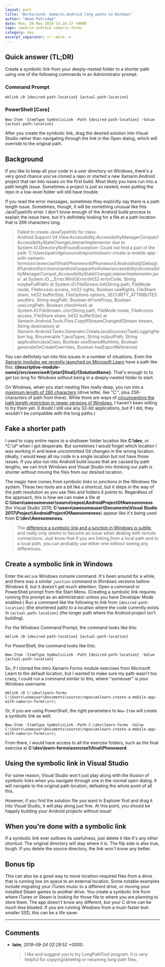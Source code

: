 ```yaml
---
layout: post
title: "Workaround: Xamarin.Android long paths on Windows"
author: "Adam Patridge"
date: Mon, 20 May 2019 14:16:37 +0000
tags: xamarin-android xamarin-forms
category: dev
excerpt_separator: <!--more-->
---
```


## Quick answer (TL;DR)

Create a symbolic link from your deeply-nested folder to a shorter path using one of the following commands in an Administrator prompt.

### Command Prompt

```
mklink /D {desired-path-location} {actual-path-location}
```

### PowerShell [Core]

```
New-Item -ItemType SymbolicLink -Path {desired-path-location} -Value {actual-path-location}
```

After you create the symbolic link, drag the desired solution into Visual Studio rather than navigating through the link in the Open dialog, which will override to the original path.

<!--more-->

## Background

If you like to keep all your code in a user directory on Windows, there's a very good chance you've cloned a repo or started a new Xamarin.Android project that ran into issues on the first build. Most likely you have run into a path length issue. Sometimes a project is just so nested, even putting the repo in a low-level folder will still have trouble.

If you read the error messages, sometimes they explicitly say there is a path length issue. Sometimes, though, it will be something unusual like this JavaTypeInfo error. I don't know enough of the Android build process to explain the issue here, but it's definitely looking for a file at a path location that is 269 characters long.

> Failed to create JavaTypeInfo for class: Android.Support.V4.View.Accessibility.AccessibilityManagerCompat/IAccessibilityStateChangeListenerImplementor due to System.IO.DirectoryNotFoundException: Could not find a part of the path 'C:\Users\patridge\source\repos\mslearn-create-a-mobile-app-with-xamarin-forms\src\exercise1\final\Phoneword\Phoneword.Android\obj\Debug\81\android\src\mono\android\support\v4\view\accessibility\AccessibilityManagerCompat_AccessibilityStateChangeListenerImplementor.java'.
>    at System.IO.__Error.WinIOError(Int32 errorCode, String maybeFullPath)
>    at System.IO.FileStream.Init(String path, FileMode mode, FileAccess access, Int32 rights, Boolean useRights, FileShare share, Int32 bufferSize, FileOptions options, SECURITY_ATTRIBUTES secAttrs, String msgPath, Boolean bFromProxy, Boolean useLongPath, Boolean checkHost)
>    at System.IO.FileStream..ctor(String path, FileMode mode, FileAccess access, FileShare share, Int32 bufferSize)
>    at Xamarin.Android.Tools.Files.CopyIfStreamChanged(Stream stream, String destination)
>    at Xamarin.Android.Tasks.Generator.CreateJavaSources(TaskLoggingHelper log, IEnumerable`1 javaTypes, String outputPath, String applicationJavaClass, Boolean useSharedRuntime, Boolean generateOnCreateOverrides, Boolean hasExportReference)

You can definitely run into this issues in a number of situations. Even the [Xamarin modules we recently launched on Microsoft Learn](https://aka.ms/learn-xamarin) have a path like this: **{descriptive-module-name}/src/exercise#/{start\|final}/{SolutionName}**. That's enough to to get too long for Windows without being in a deeply-nested folder to start.

On Windows, when you start nesting files really deep, you run into a [maximum length of 260 characters](https://docs.microsoft.com/en-us/windows/desktop/FileIO/naming-a-file#maximum-path-length-limitation) (drive letter, like "C:\", plus 256-characters of path from there). While there are ways of [circumventing the path length restriction in newer versions of Windows](https://mspoweruser.com/ntfs-260-character-windows-10/), I haven't been willing to try them yet. (I doubt I still use any 32-bit applications, but if I did, they wouldn't be compatible with the long paths.)

## Fake a shorter path

I used to copy entire repos to a shallower folder location like **C:\dev**, or **C:\d\** when I got desperate. But sometimes I would forget which location I was working in and leave uncommitted Git changes in the wrong location. Ideally, I would keep all my code in a single location but not have those issues. If you also run into Android build issues that are caused by path lengths, we can trick Windows and Visual Studio into thinking our path is shorter without moving the files from our desired location.

The magic here comes from _symbolic links_ or _junctions_ in the Windows file system. These two tools are a bit like a shortcut, but it steps in the way of the path resolution as you use files and folders it points to. Regardless of the approach, this is how we can make a file at **C:\Users\awesomeuser\source\repos\AndroidProjectOfAwesomeness** (for Visual Studio 2019; **C:\users\awesomeuser\Documents\Visual Studio 2017\Project\AndroidProjectOfAwesomeness**) appear like it's being used from **C:\dev\Awesomeness**.

> The [difference a symbolic link and a junction in Windows is subtle](https://superuser.com/a/1291446/3675), and really only seems to become an issue when dealing with remote connections. Just know that if you are linking _from_ a local path and _to_ a local path, you can probably use either one without seeing any differences.

## Create a symbolic link in Windows

Enter the `mklink` Windows console command. It's been around for a while, and there was a similar `junction` command in Windows versions before Windows 8, but it doesn't get much attention. Open a command or PowerShell prompt from the Start Menu. (Creating a symbolic link requires running this prompt as an administrator unless you have Developer Mode enabled.) Run a command like the following to link from `{desired-path-location}` (the shortened path) to a location where the code currently exists in `{actual-path-location}` (the longer path where the Android project isn't building).

For the Windows Command Prompt, the command looks like this:

```
mklink /D {desired-path-location} {actual-path-location}
```

For PowerShell, the command looks like this:

```
New-Item -ItemType SymbolicLink -Path {desired-path-location} -Value {actual-path-location}
```

So, if I cloned the intro Xamarin.Forms module exercises from Microsoft Learn to the default location, but I wanted to make sure my path wasn't too crazy, I could run a command similar to this, where "someuser" is your Windows username.

```
mklink /D C:\dev\learn-forms C:\Users\someuser\Documents\source\repos\mslearn-create-a-mobile-app-with-xamarin-forms\src\
```

Or, if you are using PowerShell, the right parameters to `New-Item` will create a symbolic link as well.

```
New-Item -ItemType SymbolicLink -Path C:\dev\learn-forms -Value C:\Users\someuser\Documents\source\repos\mslearn-create-a-mobile-app-with-xamarin-forms\src\
```

From there, I would have access to all the exercise folders, such as the final exercise at **C:\dev\learn-forms\exercise1\final\Phoneword**.

## Using the symbolic link in Visual Studio

For some reason, Visual Studio won't just play along with the illusion of symbolic links when you navigate through one in the normal open dialog. It will navigate to the original path location, defeating the whole point of all this.

However, if you find the solution file you want in Explorer first and drag it into Visual Studio, it will play along just fine. At this point, you should be happily building your Android projects without issue!

## When you're done with a symbolic link

If a symbolic link ever outlives its usefulness, just delete it like it's any other shortcut. The original directory will stay where it is. The flip side is also true, tough. If you delete the source directory, the link won't know any better.

## Bonus tip

This can also be a good way to move location-required files from a drive that is running low on space to an external location. Some notable examples include migrating your iTunes music to a different drive, or moving your installed Steam games to another drive. You create a symbolic link from where iTunes or Steam is looking for those file to where you are planning to store them. The app doesn't know any different, but your C drive can be much less bloated. If you are running Windows from a must-faster-but-smaller SSD, this can be a life saver.

---

## Comments

* **laim**, _2019-09-24 02:29:52 +0000_:

    > I like and suggest you to try LongPathTool program. It is very helpful for copying/deleting or renaming long path files.
